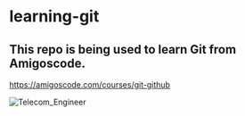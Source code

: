 # learning-git

## This repo is being used to learn Git from Amigoscode.

https://amigoscode.com/courses/git-github

![Telecom_Engineer](https://github.com/sajbarrie/learning-git/assets/28574929/30a54a45-c418-465b-80e2-713985a941d2)
